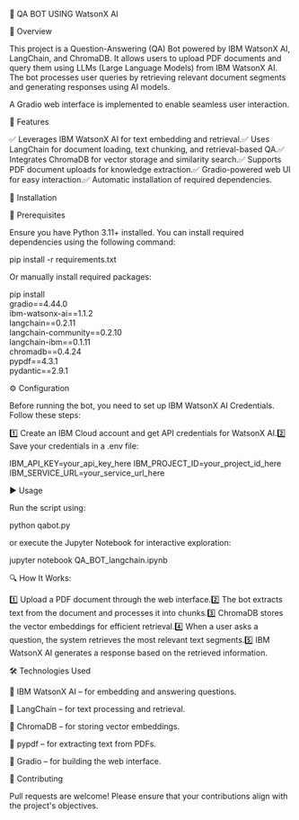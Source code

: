 📌 QA BOT USING WatsonX AI

📝 Overview

This project is a Question-Answering (QA) Bot powered by IBM WatsonX AI, LangChain, and ChromaDB. It allows users to upload PDF documents and query them using LLMs (Large Language Models) from IBM WatsonX AI. The bot processes user queries by retrieving relevant document segments and generating responses using AI models.

A Gradio web interface is implemented to enable seamless user interaction.

🚀 Features

✅ Leverages IBM WatsonX AI for text embedding and retrieval.✅ Uses LangChain for document loading, text chunking, and retrieval-based QA.✅ Integrates ChromaDB for vector storage and similarity search.✅ Supports PDF document uploads for knowledge extraction.✅ Gradio-powered web UI for easy interaction.✅ Automatic installation of required dependencies.

🔧 Installation

📌 Prerequisites

Ensure you have Python 3.11+ installed. You can install required dependencies using the following command:

pip install -r requirements.txt

Or manually install required packages:

pip install \
    gradio==4.44.0 \
    ibm-watsonx-ai==1.1.2 \
    langchain==0.2.11 \
    langchain-community==0.2.10 \
    langchain-ibm==0.1.11 \
    chromadb==0.4.24 \
    pypdf==4.3.1 \
    pydantic==2.9.1

⚙️ Configuration

Before running the bot, you need to set up IBM WatsonX AI Credentials. Follow these steps:

1️⃣ Create an IBM Cloud account and get API credentials for WatsonX AI.2️⃣ Save your credentials in a .env file:

IBM_API_KEY=your_api_key_here
IBM_PROJECT_ID=your_project_id_here
IBM_SERVICE_URL=your_service_url_here

▶️ Usage

Run the script using:

python qabot.py

or execute the Jupyter Notebook for interactive exploration:

jupyter notebook QA_BOT_langchain.ipynb

🔍 How It Works:

1️⃣ Upload a PDF document through the web interface.2️⃣ The bot extracts text from the document and processes it into chunks.3️⃣ ChromaDB stores the vector embeddings for efficient retrieval.4️⃣ When a user asks a question, the system retrieves the most relevant text segments.5️⃣ IBM WatsonX AI generates a response based on the retrieved information.

🛠 Technologies Used

🔹 IBM WatsonX AI – for embedding and answering questions.

🔹 LangChain – for text processing and retrieval.

🔹 ChromaDB – for storing vector embeddings.

🔹 pypdf – for extracting text from PDFs.

🔹 Gradio – for building the web interface.

🤝 Contributing

Pull requests are welcome! Please ensure that your contributions align with the project's objectives.
